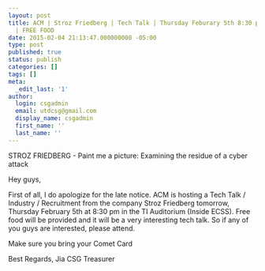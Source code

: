 ```yaml
---
layout: post
title: ACM | Stroz Friedberg | Tech Talk | Thursday Feburary 5th 8:30 pm | TI Auditorium
  | FREE FOOD
date: 2015-02-04 21:13:47.000000000 -05:00
type: post
published: true
status: publish
categories: []
tags: []
meta:
  _edit_last: '1'
author:
  login: csgadmin
  email: utdcsg@gmail.com
  display_name: csgadmin
  first_name: ''
  last_name: ''
---
```


STROZ FRIEDBERG - Paint me a picture: Examining the residue of a cyber attack

Hey guys,

First of all, I do apologize for the late notice. ACM is hosting a Tech Talk / Industry / Recruitment from the company Stroz Friedberg tomorrow, Thursday February 5th at 8:30 pm in the TI Auditorium (Inside ECSS). Free food will be provided and it will be a very interesting tech talk. So if any of you guys are interested, please attend.

Make sure you bring your Comet Card

Best Regards,
Jia
CSG Treasurer
